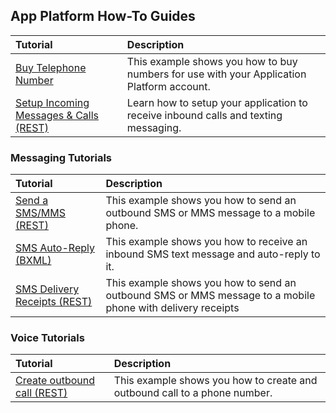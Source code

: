 ## App Platform How-To Guides

| Tutorial                                                              | Description                                                                               |
|:----------------------------------------------------------------------|:------------------------------------------------------------------------------------------|
| [Buy Telephone Number](buytn.md)                                      | This example shows you how to buy numbers for use with your Application Platform account. |
| [Setup Incoming Messages & Calls (REST)](incomingCallandMessaging.md) | Learn how to setup your application to receive inbound calls and texting messaging.       |

### Messaging Tutorials
| Tutorial                                  | Description                                                                                                |
|:------------------------------------------|:-----------------------------------------------------------------------------------------------------------|
| [Send a SMS/MMS (REST)](sendSMSMMS.md)    | This example shows you how to send an outbound SMS or MMS message to a mobile phone.                       |
| [SMS Auto-Reply (BXML)]()                 | This example shows you how to receive an inbound SMS text message and auto-reply to it.                    |
| [SMS Delivery Receipts (REST)](smsDLR.md) | This example shows you how to send an outbound SMS or MMS message to a mobile phone with delivery receipts |

### Voice Tutorials

| Tutorial                                       | Description                                                               |
|:-----------------------------------------------|:--------------------------------------------------------------------------|
| [Create outbound call (REST)](outboundCall.md) | This example shows you how to create and outbound call to a phone number. |
